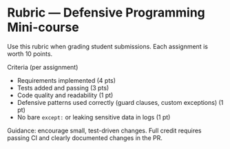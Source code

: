 # Rubric — Defensive Programming Mini-course

Use this rubric when grading student submissions. Each assignment is worth 10 points.

Criteria (per assignment)
- Requirements implemented (4 pts)
- Tests added and passing (3 pts)
- Code quality and readability (1 pt)
- Defensive patterns used correctly (guard clauses, custom exceptions) (1 pt)
- No bare `except:` or leaking sensitive data in logs (1 pt)

Guidance: encourage small, test-driven changes. Full credit requires passing CI and clearly documented changes in the PR.

